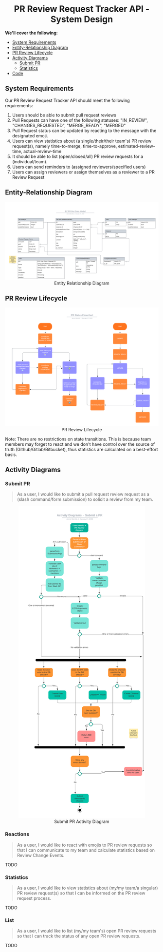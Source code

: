 <h1 align="center">PR Review Request Tracker API - System Design</h1>

**We'll cover the following:**

* [System Requirements](#system-requirements)
* [Entity-Relationship Diagram](#entity-relationship-diagram)
* [PR Review Lifecycle](#pr-review-lifecycle)
* [Activity Diagrams](#activity-diagrams)
    * [Submit PR](#submit-pr)
    * [Statistics](#statistics)
* [Code](#code)

## System Requirements

Our PR Review Request Tracker API should meet the following requirements:

1. Users should be able to submit pull request reviews
2. Pull Requests can have one of the following statuses: "IN_REVIEW", "CHANGES_REQUESTED", "MERGE_READY", "MERGED"
3. Pull Request status can be updated by reacting to the message with the designated emoji.
4. Users can view statistics about (a single/their/their team's) PR review request(s), namely time-to-merge, time-to-approve, estimated-review-time, actual-review-time
5. It should be able to list (open/closed/all) PR review requests for a (individual/team).
6. Users can send reminders to (assigned reviewers/specified users)
7. Users can assign reviewers or assign themselves as a reviewer to a PR Review Request

## Entity-Relationship Diagram

<p align="center">
    <img src="./erd.png" alt="Entity Relationship Diagram">
    <br />
    Entity Relationship Diagram
</p>

## PR Review Lifecycle

<p align="center">
    <img src="./pr_status_flowchart.png" alt="PR Review Lifecycle">
    <br />
    PR Review Lifecycle
</p>

Note: There are no restrictions on state transitions. 
This is because team members may forget to react and we don't have control over the source of truth (Github/Gitlab/Bitbucket),
thus statistics are calculated on a best-effort basis.

## Activity Diagrams

### Submit PR

> As a user, I would like to submit a pull request review request as a (slash command/form submission) to solicit a review from my team.

<p align="center">
    <img src="./submit_pr_activity_diagram.png" alt="Submit PR Activity Diagram">
    <br />
    Submit PR Activity Diagram
</p>

### Reactions

> As a user, I would like to react with emojis to PR review requests so that I can communicate to my team and calculate statistics based on Review Change Events.

TODO

### Statistics

> As a user, I would like to view statistics about (my/my team/a singular) PR review request(s) so that I can
be informed on the PR review request process.

TODO

### List

> As a user, I would like to list (my/my team's) open PR review requests so that I can track the status of any
open PR review requests.

TODO
